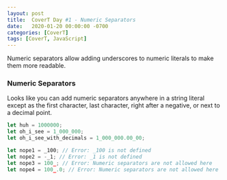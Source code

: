 ```yaml
---
layout: post
title:  CoverT Day #1 - Numeric Separators
date:   2020-01-20 00:00:00 -0700
categories: [CoverT]
tags: [CoverT, JavaScript]
---
```


Numeric separators allow adding underscores to numeric literals to make them more readable.

### Numeric Separators

Looks like you can add numeric separators anywhere in a string literal except as the first character, last character, right after a negative, or next to a decimal point.

```javascript
let huh = 1000000;
let oh_i_see = 1_000_000;
let oh_i_see_with_decimals = 1_000_000.00_00;

let nope1 = _100; // Error: _100 is not defined
let nope2 = -_1; // Error: _1 is not defined
let nope3 = 100_; // Error: Numeric separators are not allowed here
let nope4 = 100_.0; // Error: Numeric separators are not allowed here
```
